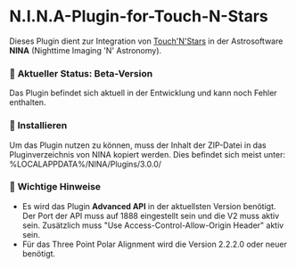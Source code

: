 # N.I.N.A-Plugin-for-Touch-N-Stars
Dieses Plugin dient zur Integration von [Touch'N'Stars](https://github.com/Touch-N-Stars/Touch-N-Stars) in der Astrosoftware **NINA** (Nighttime Imaging 'N' Astronomy).

### 🚀 **Aktueller Status: Beta-Version**  
Das Plugin befindet sich aktuell in der Entwicklung und kann noch Fehler enthalten.

### 🔧 **Installieren**
Um das Plugin nutzen zu können, muss der Inhalt der ZIP-Datei in das Pluginverzeichnis von NINA kopiert werden.
Dies befindet sich meist unter: %LOCALAPPDATA%/NINA/Plugins/3.0.0/

### 🧩 **Wichtige Hinweise** 
- Es wird das Plugin **Advanced API** in der aktuellsten Version benötigt.
  Der Port der API muss auf 1888 eingestellt sein und die V2 muss aktiv sein.
  Zusätzlich muss "Use Access-Control-Allow-Origin Header" aktiv sein.
- Für das Three Point Polar Alignment wird die Version 2.2.2.0 oder neuer benötigt.
